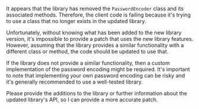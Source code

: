 It appears that the library has removed the `PasswordEncoder` class and its associated methods. Therefore, the client code is failing because it's trying to use a class that no longer exists in the updated library. 

Unfortunately, without knowing what has been added to the new library version, it's impossible to provide a patch that uses the new library features. However, assuming that the library provides a similar functionality with a different class or method, the code should be updated to use that.

If the library does not provide a similar functionality, then a custom implementation of the password encoding might be required. It's important to note that implementing your own password encoding can be risky and it's generally recommended to use a well-tested library.

Please provide the additions to the library or further information about the updated library's API, so I can provide a more accurate patch.
